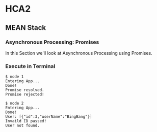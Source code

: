 # HCA2
## MEAN Stack
### Asynchronous Processing: Promises

In this Section we'll look at Asynchronous Processing using Promises.

### Execute in Terminal
```
$ node 1
Entering App...
Done!
Promise resolved.
Promise rejected!

$ node 2
Entering App...
Done!
User: [{"id":3,"userName":"BingBang"}]
Invaild ID passed!
User not found.
```